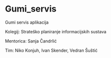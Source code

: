 # Gumi_servis
Gumi servis aplikacija

Kolegij: Strateško planiranje informacijskih sustava

Mentorica: Sanja Čandrlić

Tim: Niko Konjuh, Ivan Skender, Vedran Šuštić
